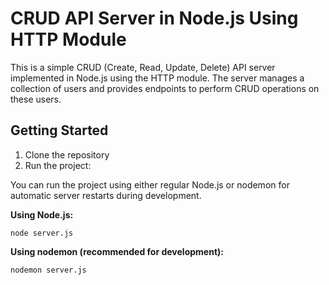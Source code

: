 # CRUD API Server in Node.js Using HTTP Module

This is a simple CRUD (Create, Read, Update, Delete) API server implemented in Node.js using the HTTP module. The server manages a collection of users and provides endpoints to perform CRUD operations on these users.

## Getting Started

1. Clone the repository
2. Run the project:

You can run the project using either regular Node.js or nodemon for automatic server restarts during development.

**Using Node.js:**

`node server.js`

**Using nodemon (recommended for development):**

`nodemon server.js`